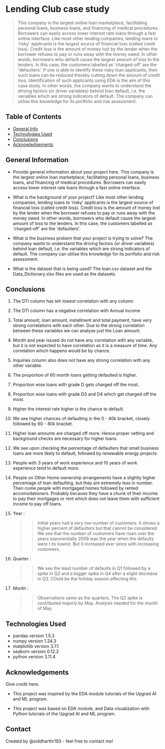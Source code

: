 # Lending Club case study
> This company is the largest online loan marketplace, facilitating personal loans, business loans, and financing of medical procedures. 
  Borrowers can easily access lower interest rate loans through a fast online interface. Like most other lending companies, lending loans to ‘risky’ applicants 
  is the largest source of financial loss (called credit loss). Credit loss is the amount of money lost by the lender when the borrower refuses to pay or runs away with the money 
  owed. In other words, borrowers who default cause the largest amount of loss to the lenders. In this case, the customers labelled as 'charged-off' are the 'defaulters'. 
  If one is able to identify these risky loan applicants, then such loans can be reduced thereby cutting down the amount of credit loss. 
  Identification of such applicants using EDA is the aim of this case study. In other words, the company wants to understand the driving factors (or driver variables) 
  behind loan default, i.e. the variables which are strong indicators of default. 
  The company can utilise this knowledge for its portfolio and risk assessment.


## Table of Contents
* [General Info](#general-information)
* [Technologies Used](#technologies-used)
* [Conclusions](#conclusions)
* [Acknowledgements](#acknowledgements)

<!-- You can include any other section that is pertinent to your problem -->

## General Information
- Provide general information about your project here.
	This company is the largest online loan marketplace, facilitating personal loans, business loans, and financing of medical procedures. 
	Borrowers can easily access lower interest rate loans through a fast online interface.
	
- What is the background of your project?
	Like most other lending companies, lending loans to ‘risky’ applicants is the largest source of financial loss (called credit loss). 
	Credit loss is the amount of money lost by the lender when the borrower refuses to pay or runs away with the money owed. 
	In other words, borrowers who default cause the largest amount of loss to the lenders. In this case, the customers labelled as 'charged-off' are the 'defaulters'.
	
- What is the business probem that your project is trying to solve?
	The company wants to understand the driving factors (or driver variables) behind loan default, i.e. the variables which are strong indicators of default.
	The company can utilise this knowledge for its portfolio and risk assessment.
	
- What is the dataset that is being used?
	 The loan.csv dataset and the Data_Dictionary.xlsx files are used as the datasets.

<!-- You don't have to answer all the questions - just the ones relevant to your project. -->

## Conclusions

1. The DTI column has teh lowest correlation with any column
2. The DTI column has a negative correlation with Annual income
3. Total amount, loan amount, installment and total payment, have very strong correlations with each other. Due to the strong correlation between these variables we can analyse just the Loan amount.
4. Month and year issued do not have any correlation with any variable, but it is not expected to have correlation as it is a measure of time. Any correlation which happens would be by chance.
5. Inquiries column also does not have any strong correlation with any other variable.
6. The proportion of 60 month loans getting defaulted is higher.
7. Proportion wise loans with grade D gets charged off the most.
8. Proportion wise loans with grade D3 and D4 which get charged off the most.
9. Higher the interest rate higher is the chance to default.
10. We see higher chances of defaulting in the 0 - 40k bracket, closely followed by 60 - 80k bracket.
11. Higher loan amounts are charged off more. Hence proper vetting and background checks are necessary for higher loans.
12. We see upon checking the percentage of defaulters that small business loans are more likely to default, followed by renewable energy projects.
13. People with 3 years of work experience and 10 years of work experience tend to default more.
14. People on Other Home ownership arrangements have a slightly higher percentage of loan defaulting, but they are extremely less in number. Then come people with mortgaged homes followed by rented accomodationers. Probably because they have a chunk of their income to pay their mortgages or rent which does not leave them with sufficient income to pay off loans. 
15. Year : 
	>> Initial years had a very low number of customers. It shows a higher percent of defaulters but that cannot be considered. 
	>> We see that the number of customers have risen over the years exponentially
	>> 2009 was the year when the defaults were t its lowest. But it increased ever since with increasing customers. 
16. Quarter : 
	>> We see the least number of defaults in Q1 followed by a spike in Q2 and a bigger spike in Q4 after a slight decrease in Q3.
	>> COuld be the holiday season affecting this

17. Month : 
	>> Observations same as the quarters.
	>> The Q2 spike is contributed majorly by May. Analysis needed for the month of May.
	
<!-- You don't have to answer all the questions - just the ones relevant to your project. -->


## Technologies Used
- pandas version 1.5.3
- numpy version 1.24.3
- matplotlib version 3.7.1
- seaborn version 0.12.2
- python version 3.11.4


<!-- As the libraries versions keep on changing, it is recommended to mention the version of library used in this project -->

## Acknowledgements
Give credit here.
- This project was inspired by the EDA module tutorials of the Upgrad AI and ML program.

- This project was based on EDA module, and Data visualization with Python tutorials of the Upgrad AI and ML program.


## Contact
Created by @siddharthr193 - feel free to contact me!


<!-- Optional -->
<!-- ## License -->
<!-- This project is open source and available under the [... License](). -->

<!-- You don't have to include all sections - just the one's relevant to your project -->